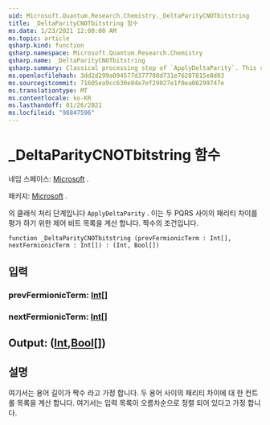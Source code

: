 ```yaml
---
uid: Microsoft.Quantum.Research.Chemistry._DeltaParityCNOTbitstring
title: _DeltaParityCNOTbitstring 함수
ms.date: 1/23/2021 12:00:00 AM
ms.topic: article
qsharp.kind: function
qsharp.namespace: Microsoft.Quantum.Research.Chemistry
qsharp.name: _DeltaParityCNOTbitstring
qsharp.summary: Classical processing step of `ApplyDeltaParity`. This computes a list of control qubits for evaluating parity difference between any two PQRS... terms of even length.
ms.openlocfilehash: 3dd2d299a094577d377780d731e76287815e8d03
ms.sourcegitcommit: 71605ea9cc630e84e7ef29027e1f0ea06299747e
ms.translationtype: MT
ms.contentlocale: ko-KR
ms.lasthandoff: 01/26/2021
ms.locfileid: "98847596"
---
```

# <a name="_deltaparitycnotbitstring-function"></a>_DeltaParityCNOTbitstring 함수

네임 스페이스: [Microsoft](xref:Microsoft.Quantum.Research.Chemistry) .

패키지: [Microsoft](https://nuget.org/packages/Microsoft.Quantum.Research.Chemistry) .


의 클래식 처리 단계입니다 `ApplyDeltaParity` .
이는 두 PQRS 사이의 패리티 차이를 평가 하기 위한 제어 비트 목록을 계산 합니다. 짝수의 조건입니다.

```qsharp
function _DeltaParityCNOTbitstring (prevFermionicTerm : Int[], nextFermionicTerm : Int[]) : (Int, Bool[])
```


## <a name="input"></a>입력

### <a name="prevfermionicterm--int"></a>prevFermionicTerm: [Int](xref:microsoft.quantum.lang-ref.int)[]




### <a name="nextfermionicterm--int"></a>nextFermionicTerm: [Int](xref:microsoft.quantum.lang-ref.int)[]





## <a name="output--intbool"></a>Output: ([Int](xref:microsoft.quantum.lang-ref.int),[Bool](xref:microsoft.quantum.lang-ref.bool)[])



## <a name="remarks"></a>설명

여기서는 용어 길이가 짝수 라고 가정 합니다.
두 용어 사이의 패리티 차이에 대 한 컨트롤 목록을 계산 합니다.
여기서는 입력 목록이 오름차순으로 정렬 되어 있다고 가정 합니다.